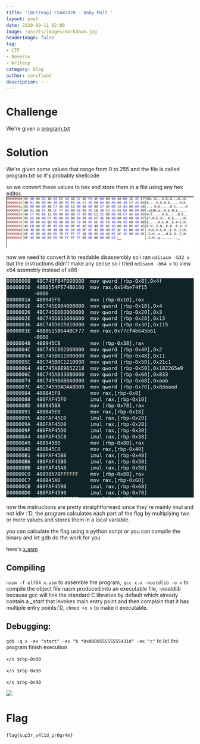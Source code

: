 ```yaml
---
title: "[Writeup] CSAW2020 - Baby Mult "
layout: post
date: 2020-09-11 02:00
image: /assets/images/markdown.jpg
headerImage: false
tag:
- CTF
- Reverse
- Writeup
category: blog
author: coreflood
description: ~.~
---
```

# Challenge
We're given a [program.txt](https://github.com/AlyaGomaa/blog/blob/gh-pages/_posts/Baby_Mult/program.txt)

# Solution
We're given some values that range from 0 to 255 and the file is called program.txt so it's probably shellcode

so we convert these values to hex and store them in a file using any hex editor.
![](https://raw.githubusercontent.com/AlyaGomaa/blog/gh-pages/_posts/Baby_Mult/binn.png)


now we need to convert it to readable disassembly so i ran ``` ndisasm -b32 x ``` but the instructions didn't make any sense so i tried ``` ndisasm -b64 x ``` to view x64 assmebly instead of x86

![](https://raw.githubusercontent.com/AlyaGomaa/blog/gh-pages/_posts/Baby_Mult/inst.png)

now the instructions are pretty straightforward since they're mainly imul and not idiv :'D, the program calculates each part of the flag by multiplying two or more values and stores them in a local variable.

you can calculate the flag using a python script or you can compile the binary and let gdb do the work for you

here's [x.asm](https://github.com/AlyaGomaa/blog/blob/gh-pages/_posts/Baby_Mult/x.asm)

## Compiling
``` nasm -f elf64 x.asm ``` to assemble the program,  
``` gcc x.o -nostdlib -o x ``` to compile the object file nasm produced into an executable file, *-nostdlib* because gcc will link the standard C libraries by default which already contain a *_start* that invokes main entry point and then complain that it has multiple entry points:'D, 
``` chmod +x x ``` to make it executable.


## Debugging:
``` gdb -q x -ex "start" -ex "b *0x000055555555431d" -ex "c" ``` to let the program finish execution

``` x/s $rbp-0x80  ```

``` x/s $rbp-0x88 ```

``` x/s $rbp-0x90 ``` 

![](https://raw.githubusercontent.com/AlyaGomaa/blog/gh-pages/_posts/Baby_Mult/flagg.png)


# Flag

``` flag{sup3r_v4l1d_pr0gr4m} ```
